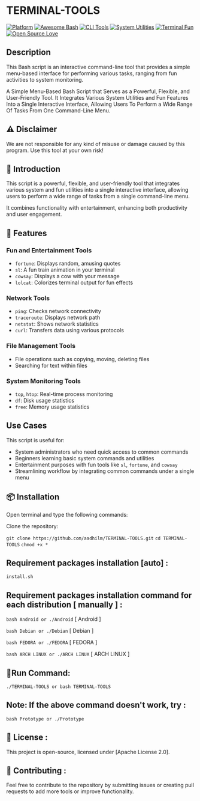 # TERMINAL-TOOLS
[![Platform](https://img.shields.io/badge/Platform-Linux%20%7C%20Android-blue)](https://github.com/aadhilm/TERMINAL-TOOLS)
[![Awesome Bash](https://img.shields.io/badge/Awesome-Bash-4EAA25?logo=gnubash)](https://github.com/awesome-lists/awesome-bash)
[![CLI Tools](https://img.shields.io/badge/CLI-Tools-5391FE?logo=terminal)](https://github.com/topics/command-line-tool)
[![System Utilities](https://img.shields.io/badge/System-Utilities-FF6E00?logo=linux)](https://github.com/topics/system-tools)
[![Terminal Fun](https://img.shields.io/badge/Terminal-Fun-46a2f1?logo=asciinema)](https://github.com/topics/terminal-fun)
[![Open Source Love](https://badges.frapsoft.com/os/v2/open-source.svg?v=103)](https://github.com/aadhilm/TERMINAL-TOOLS)

## Description

This Bash script is an interactive command-line tool that provides a simple menu-based interface for performing various tasks, ranging from fun activities to system monitoring.

A Simple Menu-Based Bash Script that Serves as a Powerful, Flexible, and User-Friendly Tool. It Integrates Various System Utilities and Fun Features Into a Single Interactive Interface, Allowing Users To Perform a Wide Range Of Tasks From One Command-Line Menu.

## ⚠️ Disclaimer

We are not responsible for any kind of misuse or damage caused by this program. Use this tool at your own risk!

## 🎯 Introduction

This script is a powerful, flexible, and user-friendly tool that integrates various system and fun utilities into a single interactive interface, allowing users to perform a wide range of tasks from a single command-line menu.

It combines functionality with entertainment, enhancing both productivity and user engagement.

## 🔧 Features

### Fun and Entertainment Tools
- `fortune`: Displays random, amusing quotes
- `sl`: A fun train animation in your terminal
- `cowsay`: Displays a cow with your message
- `lolcat`: Colorizes terminal output for fun effects

### Network Tools
- `ping`: Checks network connectivity
- `traceroute`: Displays network path
- `netstat`: Shows network statistics
- `curl`: Transfers data using various protocols

### File Management Tools
- File operations such as copying, moving, deleting files
- Searching for text within files

### System Monitoring Tools
- `top`, `htop`: Real-time process monitoring
- `df`: Disk usage statistics
- `free`: Memory usage statistics

## Use Cases

This script is useful for:
- System administrators who need quick access to common commands
- Beginners learning basic system commands and utilities
- Entertainment purposes with fun tools like `sl`, `fortune`, and `cowsay`
- Streamlining workflow by integrating common commands under a single menu

## 📦 Installation

Open terminal and type the following commands:

Clone the repository:

`git clone https://github.com/aadhilm/TERMINAL-TOOLS.git`
`cd TERMINAL-TOOLS`
`chmod +x *`

## Requirement packages installation [auto] :

`install.sh`

## Requirement packages installation command for each distribution [ manually ] :

`bash Android or ./Android` [ Android ]

`bash Debian or ./Debian` [ Debian ]

`bash FEDORA or ./FEDORA` [ FEDORA ]

`bash ARCH LINUX or ./ARCH LINUX` [ ARCH LINUX ]

## 🏃Run Command:

`./TERMINAL-TOOLS or bash TERMINAL-TOOLS`

## Note: If the above command doesn't work, try :

`bash Prototype or ./Prototype`

## 📝 License :
This project is open-source, licensed under [Apache License 2.0].

## 🤝 Contributing :

Feel free to contribute to the repository by submitting issues or creating pull requests to add more tools or improve functionality.
